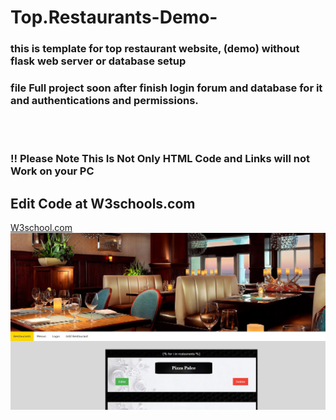 # Top.Restaurants-Demo-
### this is template for top restaurant website, (demo) without flask web server or database setup 
### file Full project soon after finish login forum and database for it and authentications and permissions.  

<br><br>

### !! Please Note This Is Not Only HTML Code and Links will not Work on your PC
## Edit Code at W3schools.com
<a href='https://www.w3schools.com/code/tryit.asp?filename=G099UDZBDP26'>W3school.com</a>
<img src='https://github.com/MahmoudHegazi/hello-world/blob/master/top.JPG?raw=true' alt='template screenshoot'>
